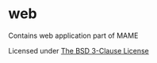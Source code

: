 # **web** #

Contains web application part of MAME

Licensed under [The BSD 3-Clause License](http://opensource.org/licenses/BSD-3-Clause)
